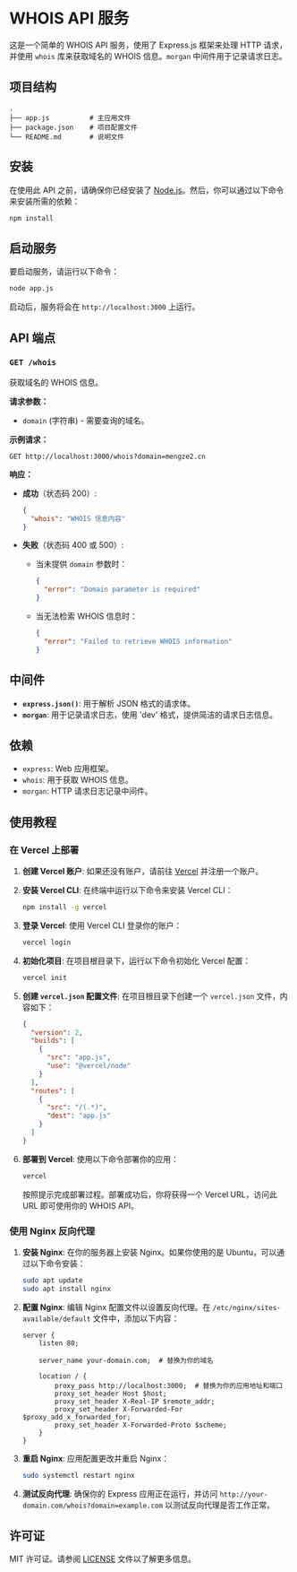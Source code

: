 # WHOIS API 服务

这是一个简单的 WHOIS API 服务，使用了 Express.js 框架来处理 HTTP 请求，并使用 `whois` 库来获取域名的 WHOIS 信息。`morgan` 中间件用于记录请求日志。

## 项目结构

```
.
├── app.js          # 主应用文件
├── package.json    # 项目配置文件
└── README.md       # 说明文件
```

## 安装

在使用此 API 之前，请确保你已经安装了 [Node.js](https://nodejs.org/)。然后，你可以通过以下命令来安装所需的依赖：

```bash
npm install
```

## 启动服务

要启动服务，请运行以下命令：

```bash
node app.js
```

启动后，服务将会在 `http://localhost:3000` 上运行。

## API 端点

### `GET /whois`

获取域名的 WHOIS 信息。

**请求参数：**

- `domain` (字符串) - 需要查询的域名。

**示例请求：**

```
GET http://localhost:3000/whois?domain=mengze2.cn
```

**响应：**

- **成功**（状态码 200）:
  
  ```json
  {
    "whois": "WHOIS 信息内容"
  }
  ```

- **失败**（状态码 400 或 500）:

  - 当未提供 `domain` 参数时：
  
    ```json
    {
      "error": "Domain parameter is required"
    }
    ```

  - 当无法检索 WHOIS 信息时：
  
    ```json
    {
      "error": "Failed to retrieve WHOIS information"
    }
    ```

## 中间件

- **`express.json()`**: 用于解析 JSON 格式的请求体。
- **`morgan`**: 用于记录请求日志，使用 'dev' 格式，提供简洁的请求日志信息。

## 依赖

- `express`: Web 应用框架。
- `whois`: 用于获取 WHOIS 信息。
- `morgan`: HTTP 请求日志记录中间件。

## 使用教程

### 在 Vercel 上部署

1. **创建 Vercel 账户**: 如果还没有账户，请前往 [Vercel](https://vercel.com) 并注册一个账户。

2. **安装 Vercel CLI**: 在终端中运行以下命令来安装 Vercel CLI：

   ```bash
   npm install -g vercel
   ```

3. **登录 Vercel**: 使用 Vercel CLI 登录你的账户：

   ```bash
   vercel login
   ```

4. **初始化项目**: 在项目根目录下，运行以下命令初始化 Vercel 配置：

   ```bash
   vercel init
   ```

5. **创建 `vercel.json` 配置文件**: 在项目根目录下创建一个 `vercel.json` 文件，内容如下：

   ```json
   {
     "version": 2,
     "builds": [
       {
         "src": "app.js",
         "use": "@vercel/node"
       }
     ],
     "routes": [
       {
         "src": "/(.*)",
         "dest": "app.js"
       }
     ]
   }
   ```

6. **部署到 Vercel**: 使用以下命令部署你的应用：

   ```bash
   vercel
   ```

   按照提示完成部署过程。部署成功后，你将获得一个 Vercel URL，访问此 URL 即可使用你的 WHOIS API。

### 使用 Nginx 反向代理

1. **安装 Nginx**: 在你的服务器上安装 Nginx。如果你使用的是 Ubuntu，可以通过以下命令安装：

   ```bash
   sudo apt update
   sudo apt install nginx
   ```

2. **配置 Nginx**: 编辑 Nginx 配置文件以设置反向代理。在 `/etc/nginx/sites-available/default` 文件中，添加以下内容：

   ```nginx
   server {
       listen 80;

       server_name your-domain.com;  # 替换为你的域名

       location / {
           proxy_pass http://localhost:3000;  # 替换为你的应用地址和端口
           proxy_set_header Host $host;
           proxy_set_header X-Real-IP $remote_addr;
           proxy_set_header X-Forwarded-For $proxy_add_x_forwarded_for;
           proxy_set_header X-Forwarded-Proto $scheme;
       }
   }
   ```

3. **重启 Nginx**: 应用配置更改并重启 Nginx：

   ```bash
   sudo systemctl restart nginx
   ```

4. **测试反向代理**: 确保你的 Express 应用正在运行，并访问 `http://your-domain.com/whois?domain=example.com` 以测试反向代理是否工作正常。

## 许可证

MIT 许可证。请参阅 [LICENSE](./LICENSE) 文件以了解更多信息。